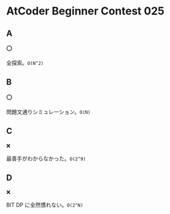 # AtCoder Beginner Contest 025

## A

:o:

全探索。`O(N^2)`

## B

:o:

問題文通りシミュレーション。`O(N)`

## C

:x:

最善手がわからなかった。`O(2^9)`

## D

:x:

BIT DP に全然慣れない。`O(2^N)`
